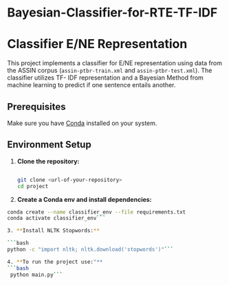 # Bayesian-Classifier-for-RTE-TF-IDF

# Classifier E/NE Representation

This project implements a classifier for E/NE representation using data from the ASSIN corpus (`assin-ptbr-train.xml` and `assin-ptbr-test.xml`). The classifier utilizes TF- IDF representation and a Bayesian Method from machine learning to predict if one sentence entails another.

## Prerequisites

Make sure you have [Conda](https://docs.conda.io/en/latest/miniconda.html) installed on your system.

## Environment Setup

1. **Clone the repository:**

   ```bash
   
   git clone <url-of-your-repository>
   cd project
   
2. **Create a Conda env and install dependencies:**

  ```bash
  conda create --name classifier_env --file requirements.txt
  conda activate classifier_env```

3. **Install NLTK Stopwords:**

  ```bash
  python -c "import nltk; nltk.download('stopwords')"```

4. **To run the project use:"**
  ```bash
   python main.py```




 
